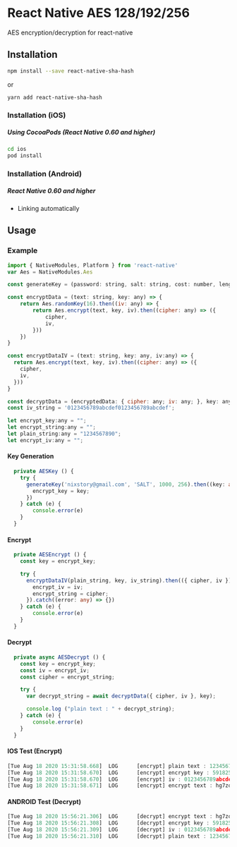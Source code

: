 # React Native AES 128/192/256

AES encryption/decryption for react-native

## Installation

```sh
npm install --save react-native-sha-hash
```

or

```sh
yarn add react-native-sha-hash
```

### Installation (iOS)

##### Using CocoaPods (React Native 0.60 and higher)

```sh
cd ios
pod install
```

### Installation (Android)

##### React Native 0.60 and higher
- Linking automatically

## Usage

### Example

```js
import { NativeModules, Platform } from 'react-native'
var Aes = NativeModules.Aes

const generateKey = (password: string, salt: string, cost: number, length: number) => Aes.pbkdf2(password, salt, cost, length)

const encryptData = (text: string, key: any) => {
    return Aes.randomKey(16).then((iv: any) => {
        return Aes.encrypt(text, key, iv).then((cipher: any) => ({
            cipher,
            iv,
        }))
    })
}

const encryptDataIV = (text: string, key: any, iv:any) => {
  return Aes.encrypt(text, key, iv).then((cipher: any) => ({
    cipher,
    iv,
  }))      
}

const decryptData = (encryptedData: { cipher: any; iv: any; }, key: any) => Aes.decrypt(encryptedData.cipher, key, encryptedData.iv)
const iv_string = '0123456789abcdef0123456789abcdef';

let encrypt_key:any = "";
let encrypt_string:any = "";
let plain_string:any = "1234567890";
let encrypt_iv:any = "";
```

#### Key Generation
```ts
  private AESKey () {
    try {
      generateKey('nixstory@gmail.com', 'SALT', 1000, 256).then((key: any) => {
        encrypt_key = key;
      })
    } catch (e) {
        console.error(e)
    }    
  }
```

#### Encrypt
```ts
  private AESEncrypt () {
    const key = encrypt_key;

    try {
      encryptDataIV(plain_string, key, iv_string).then(({ cipher, iv }) => {
        encrypt_iv = iv;
        encrypt_string = cipher;
      }).catch((error: any) => {})
    } catch (e) {
        console.error(e)
    }
  }
```

#### Decrypt
```ts
  private async AESDecrypt () {
    const key = encrypt_key;
    const iv = encrypt_iv;
    const cipher = encrypt_string;

    try {
      var decrypt_string = await decryptData({ cipher, iv }, key);

      console.log ("plain text : " + decrypt_string);
    } catch (e) {
        console.error(e)
    }
  }
```


#### IOS Test (Encrypt)
```ts
[Tue Aug 18 2020 15:31:58.668]  LOG      [encrypt] plain text : 1234567890
[Tue Aug 18 2020 15:31:58.670]  LOG      [encrypt] encrypt key : 591825e3a4f2c9b8f73eb963c77ad160d4802ad7aadc179b066275bcb9d9cfd2
[Tue Aug 18 2020 15:31:58.670]  LOG      [encrypt] iv : 0123456789abcdef0123456789abcdef
[Tue Aug 18 2020 15:31:58.671]  LOG      [encrypt] encrypt text : hg7zoTXoD/xbcvj64M0iYg==
```

#### ANDROID Test (Decrypt)
```ts
[Tue Aug 18 2020 15:56:21.306]  LOG      [decrypt] encrypt text : hg7zoTXoD/xbcvj64M0iYg==
[Tue Aug 18 2020 15:56:21.308]  LOG      [decrypt] encrypt key : 591825e3a4f2c9b8f73eb963c77ad160d4802ad7aadc179b066275bcb9d9cfd2
[Tue Aug 18 2020 15:56:21.309]  LOG      [decrypt] iv : 0123456789abcdef0123456789abcdef
[Tue Aug 18 2020 15:56:21.310]  LOG      [decrypt] plain text : 1234567890
```
